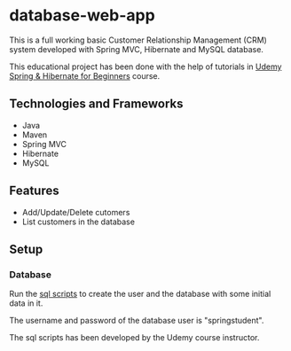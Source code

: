 # database-web-app
This is a full working basic Customer Relationship Management (CRM) system developed with Spring MVC, Hibernate and MySQL database.

This educational project has been done with the help of tutorials in [Udemy Spring & Hibernate for Beginners](https://www.udemy.com/course/spring-hibernate-tutorial/) course.

## Technologies and Frameworks
- Java
- Maven
- Spring MVC
- Hibernate
- MySQL

## Features
- Add/Update/Delete cutomers
- List customers in the database

## Setup
### Database
Run the [sql scripts](https://github.com/rzgholizadeh/database-web-app/tree/master/other/sql-scripts) to create the user and the database with some initial data in it.

The username and password of the database user is "springstudent".

The sql scripts has been developed by the Udemy course instructor.


